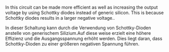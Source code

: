 In this circuit can be made more efficient as well as increasing the output voltage by using Schottky diodes instead of generic silicon. This is because Schottky diodes  results in a larger negative voltage..

In dieser Schaltung kann durch die Verwendung von Schottky-Dioden anstelle von generischem Silizium.Auf diese weise erzielt  eine höhere Effizienz  und die Ausgangsspannung erhöht werden. Dies liegt daran, dass Schottky-Dioden zu einer größeren negativen Spannung führen.
